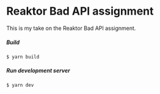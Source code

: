 # Reaktor Bad API assignment

This is my take on the Reaktor Bad API assignment.

##### Build

`$ yarn build`

##### Run development server

`$ yarn dev`
